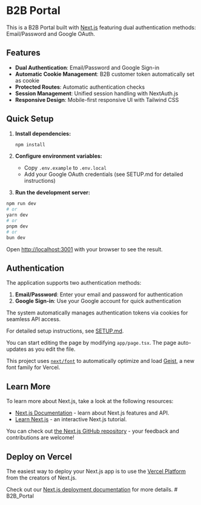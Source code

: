 # B2B Portal

This is a B2B Portal built with [Next.js](https://nextjs.org) featuring dual authentication methods: Email/Password and Google OAuth.

## Features

- **Dual Authentication**: Email/Password and Google Sign-in
- **Automatic Cookie Management**: B2B customer token automatically set as cookie
- **Protected Routes**: Automatic authentication checks
- **Session Management**: Unified session handling with NextAuth.js
- **Responsive Design**: Mobile-first responsive UI with Tailwind CSS

## Quick Setup

1. **Install dependencies:**
   ```bash
   npm install
   ```

2. **Configure environment variables:**
   - Copy `.env.example` to `.env.local`
   - Add your Google OAuth credentials (see SETUP.md for detailed instructions)

3. **Run the development server:**

```bash
npm run dev
# or
yarn dev
# or
pnpm dev
# or
bun dev
```

Open [http://localhost:3001](http://localhost:3001) with your browser to see the result.

## Authentication

The application supports two authentication methods:

1. **Email/Password**: Enter your email and password for authentication
2. **Google Sign-in**: Use your Google account for quick authentication

The system automatically manages authentication tokens via cookies for seamless API access.

For detailed setup instructions, see [SETUP.md](./SETUP.md).

You can start editing the page by modifying `app/page.tsx`. The page auto-updates as you edit the file.

This project uses [`next/font`](https://nextjs.org/docs/app/building-your-application/optimizing/fonts) to automatically optimize and load [Geist](https://vercel.com/font), a new font family for Vercel.

## Learn More

To learn more about Next.js, take a look at the following resources:

- [Next.js Documentation](https://nextjs.org/docs) - learn about Next.js features and API.
- [Learn Next.js](https://nextjs.org/learn) - an interactive Next.js tutorial.

You can check out [the Next.js GitHub repository](https://github.com/vercel/next.js) - your feedback and contributions are welcome!

## Deploy on Vercel

The easiest way to deploy your Next.js app is to use the [Vercel Platform](https://vercel.com/new?utm_medium=default-template&filter=next.js&utm_source=create-next-app&utm_campaign=create-next-app-readme) from the creators of Next.js.

Check out our [Next.js deployment documentation](https://nextjs.org/docs/app/building-your-application/deploying) for more details.
#   B 2 B _ P o r t a l  
 